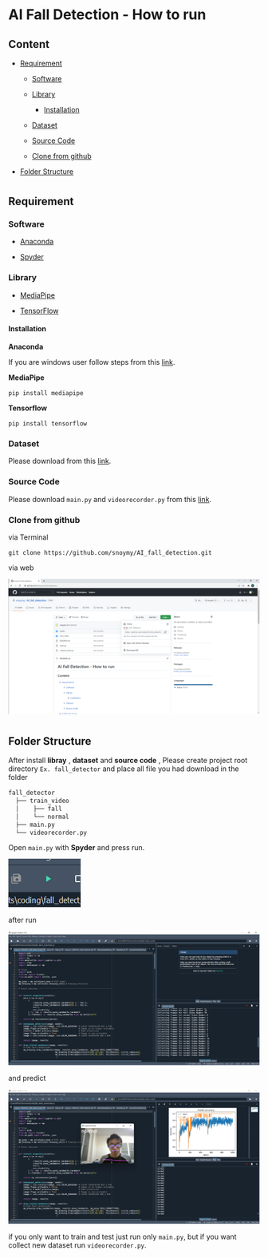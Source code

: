 # AI Fall Detection - How to run

## Content

* [Requirement](#requirement)
  
  * [Software](#software)
  
  * [Library](#library)
    
    * [Installation](#installation)
  
  * [Dataset](#dataset)
  
  * [Source Code](#source-code)
  
  * [Clone from github](#clone-from-github)

* [Folder Structure](#folder-structure)

# 

## Requirement

### Software

* [Anaconda](https://www.anaconda.com/)

* [Spyder](https://www.spyder-ide.org/)



### Library

* [MediaPipe](https://google.github.io/mediapipe/)

* [TensorFlow](https://www.tensorflow.org/)

#### Installation

**Anaconda**

If you are windows user follow steps from this [link](https://docs.anaconda.com/anaconda/install/windows/).

**MediaPipe**

```shell
pip install mediapipe
```

**Tensorflow**

```shell
pip install tensorflow
```



### Dataset

Please download from this [link](https://drive.google.com/drive/folders/10rgr6mk7qBQfZjGZj610k1FPVQBdBMlQ?usp=sharing).



### Source Code

Please download `main.py` and `videorecorder.py` from this [link](https://drive.google.com/drive/folders/1Fjw_E1Si-6RMxMbPUfr6foi7spSACNcq?usp=sharing).



### Clone from github

via Terminal

```shell
git clone https://github.com/snoymy/AI_fall_detection.git
```

via web

![](./assets/web.png)

# 

## Folder Structure

After install **libray** , **dataset** and **source code** , Please create project root directory `Ex. fall_detector` and place all file you had download in the folder

```
fall_detector
  ├── train_video
  │    ├── fall
  │    └── normal
  ├── main.py
  └── videorecorder.py
```

Open `main.py` with **Spyder** and press run.

![](./assets/run.png)



after run

![](./assets/main_program_run.png)



and predict

![](./assets/predict.png)

if you only want to train and test just run only `main.py`, but if you want collect new dataset run `videorecorder.py`.
